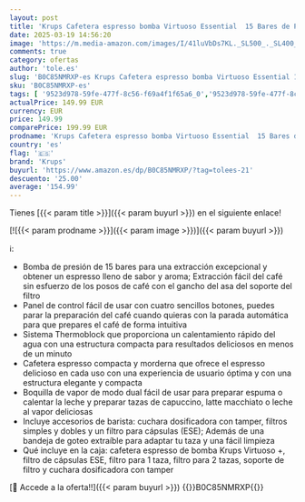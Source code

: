 ```yaml
---
layout: post
title: 'Krups Cafetera espresso bomba Virtuoso Essential  15 Bares de Presión  Boquilla de vapor  Thermoblock  Cuchara Medidora y Compactador  Negro  XP444G'
date: 2025-03-19 14:56:20
image: 'https://m.media-amazon.com/images/I/41luVbDs7KL._SL500_._SL400_.jpg'
comments: true
category: ofertas
author: 'tole.es'
slug: 'B0C85NMRXP-es Krups Cafetera espresso bomba Virtuoso Essential 15 Bares...'
sku: 'B0C85NMRXP-es'
tags: [ '9523d978-59fe-477f-8c56-f69a4f1f65a6_0','9523d978-59fe-477f-8c56-f69a4f1f65a6_2301','9523d978-59fe-477f-8c56-f69a4f1f65a6_5801','Arborist Merchandising Root','BrandWeekGROPE24_Krups','Cafeteras automáticas','GLPrimeDayGROPE','Hogar y cocina','Máquinas cafeteras','Self Service','Special Features Stores','Utensilios para café y té','cafetera','krups','🇪🇸', ]
actualPrice: 149.99 EUR
currency: EUR
price: 149.99
comparePrice: 199.99 EUR
prodname: 'Krups Cafetera espresso bomba Virtuoso Essential  15 Bares de Presión  Boquilla de vapor  Thermoblock  Cuchara Medidora y Compactador  Negro  XP444G'
country: 'es'
flag: '🇪🇸'
brand: 'Krups'
buyurl: 'https://www.amazon.es/dp/B0C85NMRXP/?tag=tolees-21'
descuento: '25.00'
average: '154.99'
---
```


Tienes [{{< param title >}}]({{< param buyurl >}}) en el siguiente enlace!

[![{{< param prodname >}}]({{< param image >}})]({{< param buyurl >}})

ℹ️:

- Bomba de presión de 15 bares para una extracción excepcional y obtener un espresso lleno de sabor y aroma; Extracción fácil del café sin esfuerzo de los posos de café con el gancho del asa del soporte del filtro
- Panel de control fácil de usar con cuatro sencillos botones, puedes parar la preparación del café cuando quieras con la parada automática para que prepares el café de forma intuitiva
- Sistema Thermoblock que proporciona un calentamiento rápido del agua con una estructura compacta para resultados deliciosos en menos de un minuto
- Cafetera espresso compacta y morderna que ofrece el espresso delicioso en cada uso con una experiencia de usuario óptima y con una estructura elegante y compacta
- Boquilla de vapor de modo dual fácil de usar para preparar espuma o calentar la leche y preparar tazas de capuccino, latte macchiato o leche al vapor deliciosas
- Incluye accesorios de barista: cuchara dosificadora con tamper, filtros simples y dobles y un filtro para cápsulas (ESE); Además de una bandeja de goteo extraíble para adaptar tu taza y una fácil limpieza
- Qué incluye en la caja: cafetera espresso de bomba Krups Virtuoso +, filtro de cápsulas ESE, filtro para 1 taza, filtro para 2 tazas, soporte de filtro y cuchara dosificadora con tamper

[🛒 Accede a la oferta!!]({{< param buyurl >}})
{{<world>}}B0C85NMRXP{{</world>}}
